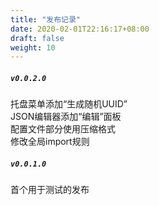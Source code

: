 ```yaml
---
title: "发布记录"
date: 2020-02-01T22:16:17+08:00
draft: false
weight: 10
---
```


##### `v0.0.2.0`
托盘菜单添加“生成随机UUID”  
JSON编辑器添加“编辑”面板  
配置文件部分使用压缩格式  
修改全局import规则  

##### `v0.0.1.0`
首个用于测试的发布
